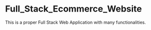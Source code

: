 # Full_Stack_Ecommerce_Website
This is a proper Full Stack Web Application with many functionalities.
